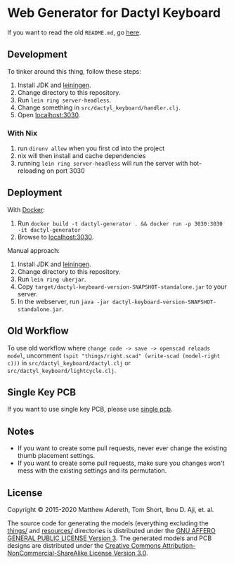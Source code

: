 # Web Generator for Dactyl Keyboard

If you want to read the old `README.md`, go [here](README.keyboard.md).

## Development

To tinker around this thing, follow these steps:

1. Install JDK and [leiningen](https://leiningen.org/#install).
2. Change directory to this repository.
3. Run `lein ring server-headless`.
4. Change something in `src/dactyl_keyboard/handler.clj`.
5. Open [localhost:3030](http://localhost:3030).

### With Nix

1. run `direnv allow` when you first cd into the project
2. nix will then install and cache dependencies
3. running `lein ring server-headless` will run the server with hot-reloading on port 3030

## Deployment

With [Docker](https://docs.docker.com/engine/install/):
1. Run `docker build -t dactyl-generator . && docker run -p 3030:3030 -it dactyl-generator`
2. Browse to [localhost:3030](http://localhost:3030).

Manual approach:
1. Install JDK and [leiningen](https://leiningen.org/#install).
2. Change directory to this repository.
3. Run `lein ring uberjar`.
4. Copy `target/dactyl-keyboard-version-SNAPSHOT-standalone.jar` to your server.
5. In the webserver, run `java -jar dactyl-keyboard-version-SNAPSHOT-standalone.jar`.

## Old Workflow

To use old workflow where `change code -> save -> openscad reloads model`,
uncomment `(spit "things/right.scad" (write-scad (model-right c)))` in
`src/dactyl_keyboard/dactyl.clj` or `src/dactyl_keyboard/lightcycle.clj`.

## Single Key PCB

If you want to use single key PCB, please use [single pcb](https://github.com/ibnuda/single).

## Notes

- If you want to create some pull requests, never ever change the existing thumb placement settings.
- If you want to create some pull requests, make sure you changes won't mess with the existing settings and its permutation.

## License

Copyright © 2015-2020 Matthew Adereth, Tom Short, Ibnu D. Aji, et. al.

The source code for generating the models (everything excluding the [things/](things/) and [resources/](resources/) directories is distributed under the [GNU AFFERO GENERAL PUBLIC LICENSE Version 3](LICENSE).  The generated models and PCB designs are distributed under the [Creative Commons Attribution-NonCommercial-ShareAlike License Version 3.0](LICENSE-models).
